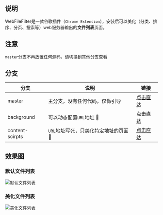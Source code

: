 ## 说明
WebFileFilter是一款谷歌插件（`Chrome Extension`），安装后可以美化（分类、排序、分页、搜索等）web服务器输出的**文件列表**页面。

## 注意
`master`分支不再放置任何源码，请切换到其他分支查看

## 分支
| 分支 | 说明 | 链接 |
| ------ | ------ | ------ |
| master | 主分支，没有任何代码，仅做引导 | [点击直达](https://github.com/oppoic/WebFileFilter/tree/master) |
| background | 可以动态配置`URL`地址 :turtle: | [点击直达](https://github.com/oppoic/WebFileFilter/tree/background) |
| content-scirpts | `URL`地址写死，只美化特定地址的页面 :rocket: | [点击直达](https://github.com/oppoic/WebFileFilter/tree/content-scripts) |

## 效果图
### 默认文件列表
![默认文件列表](https://github.com/oppoic/WebFileFilter/blob/master/pic/list-origin.png)
### 美化文件列表
![美化文件列表](https://github.com/oppoic/WebFileFilter/blob/master/pic/list-format.png)